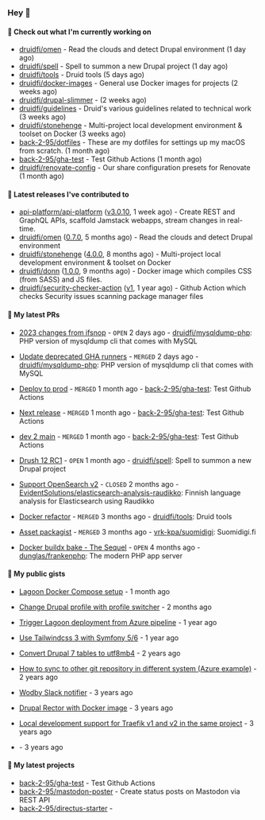 ### Hey 👋

#### 👷 Check out what I'm currently working on


- [druidfi/omen](https://github.com/druidfi/omen) - Read the clouds and detect Drupal environment (1 day ago)
- [druidfi/spell](https://github.com/druidfi/spell) - Spell to summon a new Drupal project (1 day ago)
- [druidfi/tools](https://github.com/druidfi/tools) - Druid tools (5 days ago)
- [druidfi/docker-images](https://github.com/druidfi/docker-images) - General use Docker images for projects (2 weeks ago)
- [druidfi/drupal-slimmer](https://github.com/druidfi/drupal-slimmer) -  (2 weeks ago)
- [druidfi/guidelines](https://github.com/druidfi/guidelines) - Druid&#39;s various guidelines related to technical work (3 weeks ago)
- [druidfi/stonehenge](https://github.com/druidfi/stonehenge) - Multi-project local development environment &amp; toolset on Docker (3 weeks ago)
- [back-2-95/dotfiles](https://github.com/back-2-95/dotfiles) - These are my dotfiles for settings up my macOS from scratch. (1 month ago)
- [back-2-95/gha-test](https://github.com/back-2-95/gha-test) - Test Github Actions (1 month ago)
- [druidfi/renovate-config](https://github.com/druidfi/renovate-config) - Our share configuration presets for Renovate (1 month ago)


#### 🔭 Latest releases I've contributed to


- [api-platform/api-platform](https://github.com/api-platform/api-platform) ([v3.0.10](https://github.com/api-platform/api-platform/releases/tag/v3.0.10), 1 week ago) - Create REST and GraphQL APIs, scaffold Jamstack webapps, stream changes in real-time.
- [druidfi/omen](https://github.com/druidfi/omen) ([0.7.0](https://github.com/druidfi/omen/releases/tag/0.7.0), 5 months ago) - Read the clouds and detect Drupal environment
- [druidfi/stonehenge](https://github.com/druidfi/stonehenge) ([4.0.0](https://github.com/druidfi/stonehenge/releases/tag/4.0.0), 8 months ago) - Multi-project local development environment &amp; toolset on Docker
- [druidfi/donn](https://github.com/druidfi/donn) ([1.0.0](https://github.com/druidfi/donn/releases/tag/1.0.0), 9 months ago) - Docker image which compiles CSS (from SASS) and JS files.
- [druidfi/security-checker-action](https://github.com/druidfi/security-checker-action) ([v1](https://github.com/druidfi/security-checker-action/releases/tag/v1), 1 year ago) - Github Action which checks Security issues scanning package manager files

#### 🌱 My latest PRs


- [2023 changes from ifsnop](https://github.com/druidfi/mysqldump-php/pull/31) - `OPEN` 2 days ago - [druidfi/mysqldump-php](https://github.com/druidfi/mysqldump-php): PHP version of mysqldump cli that comes with MySQL

- [Update deprecated GHA runners](https://github.com/druidfi/mysqldump-php/pull/30) - `MERGED` 2 days ago - [druidfi/mysqldump-php](https://github.com/druidfi/mysqldump-php): PHP version of mysqldump cli that comes with MySQL

- [Deploy to prod](https://github.com/back-2-95/gha-test/pull/3) - `MERGED` 1 month ago - [back-2-95/gha-test](https://github.com/back-2-95/gha-test): Test Github Actions

- [Next release](https://github.com/back-2-95/gha-test/pull/2) - `MERGED` 1 month ago - [back-2-95/gha-test](https://github.com/back-2-95/gha-test): Test Github Actions

- [dev 2 main](https://github.com/back-2-95/gha-test/pull/1) - `MERGED` 1 month ago - [back-2-95/gha-test](https://github.com/back-2-95/gha-test): Test Github Actions

- [Drush 12 RC1](https://github.com/druidfi/spell/pull/44) - `OPEN` 1 month ago - [druidfi/spell](https://github.com/druidfi/spell): Spell to summon a new Drupal project

- [Support OpenSearch v2](https://github.com/EvidentSolutions/elasticsearch-analysis-raudikko/pull/11) - `CLOSED` 2 months ago - [EvidentSolutions/elasticsearch-analysis-raudikko](https://github.com/EvidentSolutions/elasticsearch-analysis-raudikko): Finnish language analysis for Elasticsearch using Raudikko

- [Docker refactor](https://github.com/druidfi/tools/pull/12) - `MERGED` 3 months ago - [druidfi/tools](https://github.com/druidfi/tools): Druid tools

- [Asset packagist](https://github.com/vrk-kpa/suomidigi/pull/315) - `MERGED` 3 months ago - [vrk-kpa/suomidigi](https://github.com/vrk-kpa/suomidigi): Suomidigi.fi

- [Docker buildx bake - The Sequel](https://github.com/dunglas/frankenphp/pull/133) - `OPEN` 4 months ago - [dunglas/frankenphp](https://github.com/dunglas/frankenphp): The modern PHP app server


#### 🌱 My public gists


- [Lagoon Docker Compose setup](https://gist.github.com/c4b777d87467c3c2abc8afb99a86be1e) - 1 month ago

- [Change Drupal profile with profile switcher](https://gist.github.com/c3f5453655dd21633bf9fbdd1bd5f55d) - 2 months ago

- [Trigger Lagoon deployment from Azure pipeline](https://gist.github.com/bb73dc3d76cdae889ed4bd87930682f9) - 1 year ago

- [Use Tailwindcss 3 with Symfony 5/6](https://gist.github.com/3d059e4443ee8f028ab5c8c20b602b2f) - 1 year ago

- [Convert Drupal 7 tables to utf8mb4](https://gist.github.com/ef42b2ce2f464cd2ce5bd5fb579ab3ab) - 2 years ago

- [How to sync to other git repository in different system (Azure example)](https://gist.github.com/e23d1f9e1450d6b45e0ca190edfb986e) - 2 years ago

- [Wodby Slack notifier](https://gist.github.com/ff0fe5c5d93051b727195fc889a9f34d) - 3 years ago

- [Drupal Rector with Docker image](https://gist.github.com/fe39495086cdace14d521454451432f7) - 3 years ago

- [Local development support for Traefik v1 and v2 in the same project](https://gist.github.com/3fe30a9fe538d3abb1198aa6ed766559) - 3 years ago

- [](https://gist.github.com/ce42754ae29000faaeb3b7df89ae15a3) - 3 years ago


#### 🌱 My latest projects


- [back-2-95/gha-test](https://github.com/back-2-95/gha-test) - Test Github Actions
- [back-2-95/mastodon-poster](https://github.com/back-2-95/mastodon-poster) - Create status posts on Mastodon via REST API
- [back-2-95/directus-starter](https://github.com/back-2-95/directus-starter) - 
